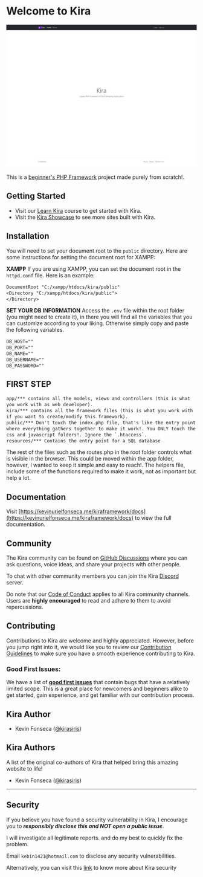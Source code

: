 # Welcome to Kira

![Kira - The lightest PHP Framework to Build Amazing Applications](screenshot.png)

This is a [beginner's PHP Framework](https://kevinurielfonseca.me/kiraframework/docs) project made purely from scratch!.

## Getting Started

- Visit our [Learn Kira](https://kevinurielfonseca.me/kiraframework/learn) course to get started with Kira.
- Visit the [Kira Showcase](https://kevinurielfonseca.me/kiraframework/showcase) to see more sites built with Kira.

## Installation

You will need to set your document root to the `public` directory. Here are some instructions for setting the document root for XAMPP:

**XAMPP**
If you are using XAMPP, you can set the document root in the `httpd.conf` file. Here is an example:

```
DocumentRoot "C:/xampp/htdocs/kira/public"
<Directory "C:/xampp/htdocs/kira/public">
</Directory>
```

**SET YOUR DB INFORMATION**
Access the `.env` file within the root folder (you might need to create it), in there you will find all the variables that you can customize according to your liking. Otherwise simply copy and paste the following variables.

```
DB_HOST=""
DB_PORT=""
DB_NAME=""
DB_USERNAME=""
DB_PASSWORD=""
```

## FIRST STEP

```
app/*** contains all the models, views and controllers (this is what you work with as web developer).
kira/*** contains all the framework files (this is what you work with if you want to create/modify this framework).
public/*** Don't touch the index.php file, that's like the entry point where everything gathers together to make it work!. You ONLY touch the css and javascript folders!. Ignore the `.htaccess`.
resources/*** Contains the entry point for a SQL database
```

The rest of the files such as the routes.php in the root folder controls what is visible in the browser. This could be moved within the app folder, however, I wanted to keep it simple and easy to reach!. The helpers file, include some of the functions required to make it work, not as important but help a lot.

## Documentation

Visit [https://kevinurielfonseca.me/kiraframework/docs](https://kevinurielfonseca.me/kiraframework/docs) to view the full documentation.

## Community

The Kira community can be found on [GitHub Discussions](https://github.com/kirasiris/kiraframework/discussions) where you can ask questions, voice ideas, and share your projects with other people.

To chat with other community members you can join the Kira [Discord](https://kevinurielfonseca.me/discord) server.

Do note that our [Code of Conduct](https://github.com/kirasiris/kiraframework/blob/canary/CODE_OF_CONDUCT.md) applies to all Kira community channels. Users are **highly encouraged** to read and adhere to them to avoid repercussions.

## Contributing

Contributions to Kira are welcome and highly appreciated. However, before you jump right into it, we would like you to review our [Contribution Guidelines](/contributing.md) to make sure you have a smooth experience contributing to Kira.

### Good First Issues:

We have a list of **[good first issues](https://github.com/kirasiris/kiraframework/labels/good%20first%20issue)** that contain bugs that have a relatively limited scope. This is a great place for newcomers and beginners alike to get started, gain experience, and get familiar with our contribution process.

## Kira Author

- Kevin Fonseca ([@kirasiris](https://github.com/kirasiris))

## Kira Authors

A list of the original co-authors of Kira that helped bring this amazing website to life!

- Kevin Fonseca ([@kirasiris](https://github.com/kirasiris))

---

## Security

If you believe you have found a security vulnerability in Kira, I encourage you to **_responsibly disclose this and NOT open a public issue_**.

I will investigate all legitimate reports. and do my best to quickly fix the problem.

Email `kebin1421@hotmail.com` to disclose any security vulnerabilities.

Alternatively, you can visit this [link](https://kevinurielfonseca.me/security) to know more about Kira security
